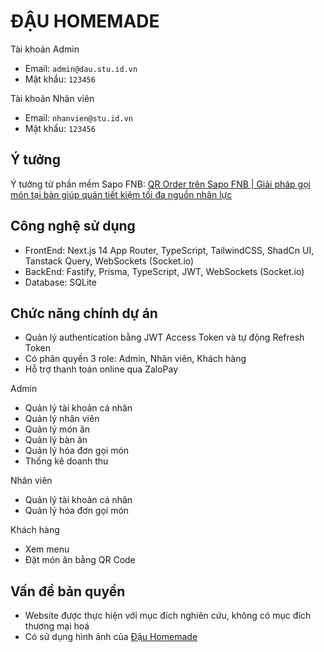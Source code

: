 # ĐẬU HOMEMADE

Tài khoản Admin

- Email: `admin@dau.stu.id.vn`
- Mật khẩu: `123456`

Tài khoản Nhân viên

- Email: `nhanvien@stu.id.vn`
- Mật khẩu: `123456`

## Ý tưởng

Ý tưởng từ phần mềm Sapo FNB: [QR Order trên Sapo FNB | Giải pháp gọi món tại bàn giúp quán tiết kiệm tối đa nguồn nhân lực](https://youtu.be/m8gCGGinoAs)

## Công nghệ sử dụng

- FrontEnd: Next.js 14 App Router, TypeScript, TailwindCSS, ShadCn UI, Tanstack Query, WebSockets (Socket.io)
- BackEnd: Fastify, Prisma, TypeScript, JWT, WebSockets (Socket.io)
- Database: SQLite

## Chức năng chính dự án

- Quản lý authentication bằng JWT Access Token và tự động Refresh Token
- Có phân quyền 3 role: Admin, Nhân viên, Khách hàng
- Hỗ trợ thanh toán online qua ZaloPay

Admin

- Quản lý tài khoản cá nhân
- Quản lý nhân viên
- Quản lý món ăn
- Quản lý bàn ăn
- Quản lý hóa đơn gọi món
- Thống kê doanh thu

Nhân viên

- Quản lý tài khoản cá nhân
- Quản lý hóa đơn gọi món

Khách hàng

- Xem menu
- Đặt món ăn bằng QR Code

## Vấn đề bản quyền

- Website được thực hiện với mục đích nghiên cứu, không có mục đích thương mại hoá
- Có sử dụng hình ảnh của [Đậu Homemade](https://dauhomemade.vn/)
